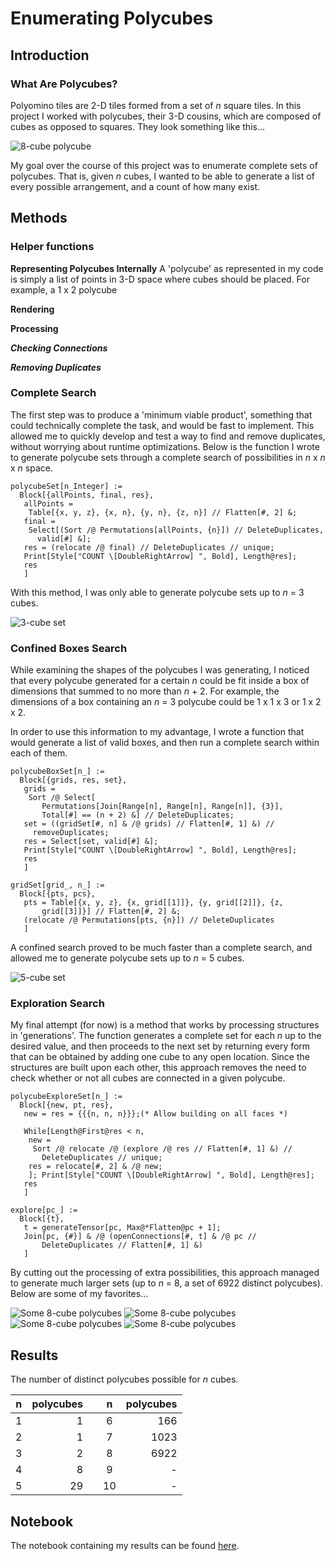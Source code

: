 # Enumerating Polycubes

## Introduction
### What Are Polycubes?
Polyomino tiles are 2-D tiles formed from a set of *n* square tiles. In this project I worked with polycubes, their 3-D cousins, which are composed of cubes as opposed to squares. They look something like this...

![8-cube polycube][1]

My goal over the course of this project was to enumerate complete sets of polycubes. That is, given *n* cubes, I wanted to be able to generate a list of every possible arrangement, and a count of how many exist. 

## Methods

### Helper functions

__Representing Polycubes Internally__
A 'polycube' as represented in my code is simply a list of points in 3-D space where cubes should be placed. For example, a 1 x 2 polycube 

__Rendering__

__Processing__

__*Checking Connections*__


 __*Removing Duplicates*__

### Complete Search
The first step was to produce a 'minimum viable product', something that could technically complete the task, and would be fast to implement. This allowed me to quickly develop and test a way to find and remove duplicates, without worrying about runtime optimizations. Below is the function I wrote to generate polycube sets through a complete search of possibilities in *n* x *n* x *n* space. 

    polycubeSet[n_Integer] := 
      Block[{allPoints, final, res}, 
       allPoints = 
        Table[{x, y, z}, {x, n}, {y, n}, {z, n}] // Flatten[#, 2] &;
       final = 
        Select[(Sort /@ Permutations[allPoints, {n}]) // DeleteDuplicates,
          valid[#] &];
       res = (relocate /@ final) // DeleteDuplicates // unique;
       Print[Style["COUNT \[DoubleRightArrow] ", Bold], Length@res];
       res
       ]
       
With this method, I was only able to generate polycube sets up to *n* = 3 cubes.

![3-cube set][2]

### Confined Boxes Search
While examining the shapes of the polycubes I was generating, I noticed that every polycube generated for a certain *n* could be fit inside a box of dimensions that summed to no more than *n* + 2. For example, the dimensions of a box containing an *n* = 3 polycube could be 1 x 1 x 3 or 1 x 2 x 2.

In order to use this information to my advantage, I wrote a function that would generate a list of valid boxes, and then run a complete search within each of them. 

    polycubeBoxSet[n_] := 
      Block[{grids, res, set},
       grids = 
        Sort /@ Select[
           Permutations[Join[Range[n], Range[n], Range[n]], {3}], 
           Total[#] == (n + 2) &] // DeleteDuplicates;
       set = ((gridSet[#, n] & /@ grids) // Flatten[#, 1] &) // 
         removeDuplicates;
       res = Select[set, valid[#] &];
       Print[Style["COUNT \[DoubleRightArrow] ", Bold], Length@res];
       res
       ]

    gridSet[grid_, n_] := 
      Block[{pts, pcs}, 
       pts = Table[{x, y, z}, {x, grid[[1]]}, {y, grid[[2]]}, {z, 
           grid[[3]]}] // Flatten[#, 2] &;
       (relocate /@ Permutations[pts, {n}]) // DeleteDuplicates
       ]      

A confined search proved to be much faster than a complete search, and allowed me to generate polycube sets up to *n* = 5 cubes.

![5-cube set][3]

### Exploration Search
My final attempt (for now) is a method that works by processing structures in 'generations'. The function generates a complete set for each *n* up to the desired value, and then proceeds to the next set by returning every form that can be obtained by adding one cube to any open location. Since the structures are built upon each other, this approach removes the need to check whether or not all cubes are connected in a given polycube.
    
    polycubeExploreSet[n_] := 
      Block[{new, pt, res},
       new = res = {{{n, n, n}}};(* Allow building on all faces *)
       
       While[Length@First@res < n,
        new = 
         Sort /@ relocate /@ (explore /@ res // Flatten[#, 1] &) // 
           DeleteDuplicates // unique;
        res = relocate[#, 2] & /@ new;
        ]; Print[Style["COUNT \[DoubleRightArrow] ", Bold], Length@res]; 
       res
       ]
   
    explore[pc_] := 
      Block[{t},
       t = generateTensor[pc, Max@*Flatten@pc + 1];
       Join[pc, {#}] & /@ (openConnections[#, t] & /@ pc // 
           DeleteDuplicates // Flatten[#, 1] &) 
       ]

By cutting out the processing of extra possibilities, this approach managed to generate much larger sets (up to *n* = 8, a set of 6922 distinct polycubes). Below are some of my favorites...

![Some 8-cube polycubes][4]
![Some 8-cube polycubes][5]
![Some 8-cube polycubes][6]
![Some 8-cube polycubes][7]

## Results
The number of distinct polycubes possible for *n* cubes.

| n 	| polycubes 	|   	| n  	| polycubes 	|
|:---:	|-----------:	|---	|:----:	|---------:	    |
| 1 	|         1 	|   	| 6  	|       166 	|
| 2 	|         1 	|   	| 7  	|      1023 	|
| 3 	|         2 	|   	| 8  	|      6922 	|
| 4 	|         8 	|   	| 9  	|       - 	    |
| 5 	|        29 	|   	| 10 	|       - 	    |

## Notebook
The notebook containing my results can be found <a href="https://github.com/noelle-crawfish/Enumerating-Polycubes/tree/master/Final%20Project/Final%20Submission">here</a>.


[1]: https://github.com/noelle-crawfish/Enumerating-Polycubes/blob/master/Wolfram%20Community%20Post/images/8cube.png?raw=true
[2]: https://github.com/noelle-crawfish/Enumerating-Polycubes/blob/master/Wolfram%20Community%20Post/images/3cube.png?raw=true
[3]: https://github.com/noelle-crawfish/Enumerating-Polycubes/blob/master/Wolfram%20Community%20Post/images/5cubes.png?raw=true
[4]: https://github.com/noelle-crawfish/Enumerating-Polycubes/blob/master/Wolfram%20Community%20Post/images/8cubes1.png?raw=true
[5]: https://github.com/noelle-crawfish/Enumerating-Polycubes/blob/master/Wolfram%20Community%20Post/images/8cubes2.png?raw=true
[6]: https://github.com/noelle-crawfish/Enumerating-Polycubes/blob/master/Wolfram%20Community%20Post/images/8cubes3.png?raw=true
[7]: https://github.com/noelle-crawfish/Enumerating-Polycubes/blob/master/Wolfram%20Community%20Post/images/8cubes4.png?raw=true

